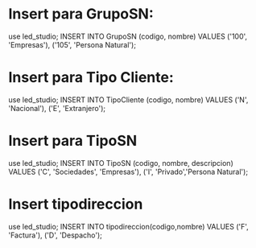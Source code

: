 # Insert para GrupoSN:

use led_studio;
INSERT INTO GrupoSN (codigo, nombre)
VALUES
    ('100', 'Empresas'),
    ('105', 'Persona Natural');

# Insert para Tipo Cliente:

use led_studio;
INSERT INTO TipoCliente (codigo, nombre)
VALUES
    ('N', 'Nacional'),
    ('E', 'Extranjero');

# Insert para TipoSN

use led_studio;
INSERT INTO TipoSN (codigo, nombre, descripcion)
VALUES
    ('C', 'Sociedades', 'Empresas'),
    ('I', 'Privado','Persona Natural');

# Insert tipodireccion

use led_studio;
INSERT INTO tipodireccion(codigo,nombre)
VALUES
    ('F', 'Factura'),
    ('D', 'Despacho');
